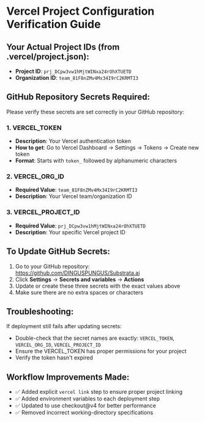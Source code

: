 # Vercel Project Configuration Verification Guide

## Your Actual Project IDs (from .vercel/project.json):
- **Project ID**: `prj_DCpw3vw1hMjtWINxa24rOhXTUETD`
- **Organization ID**: `team_81F8nZMv4Mx34I9rC2KRMTI3`

## GitHub Repository Secrets Required:

Please verify these secrets are set correctly in your GitHub repository:

### 1. VERCEL_TOKEN
- **Description**: Your Vercel authentication token
- **How to get**: Go to Vercel Dashboard → Settings → Tokens → Create new token
- **Format**: Starts with `token_` followed by alphanumeric characters

### 2. VERCEL_ORG_ID  
- **Required Value**: `team_81F8nZMv4Mx34I9rC2KRMTI3`
- **Description**: Your Vercel team/organization ID

### 3. VERCEL_PROJECT_ID
- **Required Value**: `prj_DCpw3vw1hMjtWINxa24rOhXTUETD`  
- **Description**: Your specific Vercel project ID

## To Update GitHub Secrets:

1. Go to your GitHub repository: https://github.com/DINGUSPUNGUS/Substrata.ai
2. Click **Settings** → **Secrets and variables** → **Actions**
3. Update or create these three secrets with the exact values above
4. Make sure there are no extra spaces or characters

## Troubleshooting:

If deployment still fails after updating secrets:
- Double-check that the secret names are exactly: `VERCEL_TOKEN`, `VERCEL_ORG_ID`, `VERCEL_PROJECT_ID`
- Ensure the VERCEL_TOKEN has proper permissions for your project
- Verify the token hasn't expired

## Workflow Improvements Made:

- ✅ Added explicit `vercel link` step to ensure proper project linking
- ✅ Added environment variables to each deployment step
- ✅ Updated to use checkout@v4 for better performance
- ✅ Removed incorrect working-directory specifications
